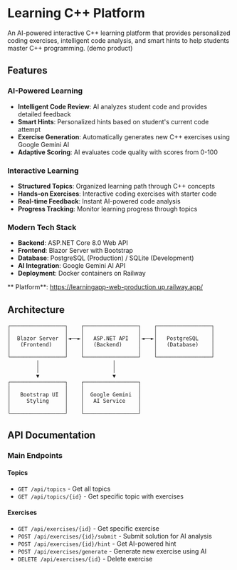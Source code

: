# Learning C++ Platform

An AI-powered interactive C++ learning platform that provides personalized coding exercises, intelligent code analysis, and smart hints to help students master C++ programming. (demo product)

## Features

### AI-Powered Learning
- **Intelligent Code Review**: AI analyzes student code and provides detailed feedback
- **Smart Hints**: Personalized hints based on student's current code attempt
- **Exercise Generation**: Automatically generates new C++ exercises using Google Gemini AI
- **Adaptive Scoring**: AI evaluates code quality with scores from 0-100

### Interactive Learning
- **Structured Topics**: Organized learning path through C++ concepts
- **Hands-on Exercises**: Interactive coding exercises with starter code
- **Real-time Feedback**: Instant AI-powered code analysis
- **Progress Tracking**: Monitor learning progress through topics

### Modern Tech Stack
- **Backend**: ASP.NET Core 8.0 Web API
- **Frontend**: Blazor Server with Bootstrap
- **Database**: PostgreSQL (Production) / SQLite (Development)
- **AI Integration**: Google Gemini AI API
- **Deployment**: Docker containers on Railway


** Platform**: https://learningapp-web-production.up.railway.app/

## Architecture

```
┌─────────────────┐    ┌─────────────────┐    ┌─────────────────┐
│                 │    │                 │    │                 │
│  Blazor Server  │◄──►│   ASP.NET API   │◄──►│   PostgreSQL    │
│   (Frontend)    │    │   (Backend)     │    │   (Database)    │
│                 │    │                 │    │                 │
└─────────────────┘    └─────────────────┘    └─────────────────┘
         │                       │
         │                       │
         ▼                       ▼
┌─────────────────┐    ┌─────────────────┐
│                 │    │                 │
│   Bootstrap UI  │    │  Google Gemini  │
│     Styling     │    │   AI Service    │
│                 │    │                 │
└─────────────────┘    └─────────────────┘
```

## API Documentation

### Main Endpoints

#### Topics
- `GET /api/topics` - Get all topics
- `GET /api/topics/{id}` - Get specific topic with exercises

#### Exercises
- `GET /api/exercises/{id}` - Get specific exercise
- `POST /api/exercises/{id}/submit` - Submit solution for AI analysis
- `POST /api/exercises/{id}/hint` - Get AI-powered hint
- `POST /api/exercises/generate` - Generate new exercise using AI
- `DELETE /api/exercises/{id}` - Delete exercise
